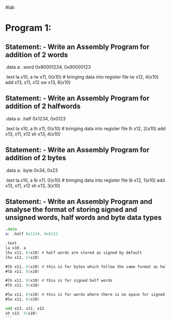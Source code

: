 #lab
# Program 1:
## Statement: - Write an Assembly Program for addition of 2 words

.data
a: .word 0x80001234, 0x90000123

.text
la x10, a
lw x11, 0(x10) # bringing data into register file
lw x12, 4(x10)
add x13, x11, x12
sw x13, 8(x10)

## Statement: - Write an Assembly Program for addition of 2 halfwords

.data
a: .half 0x1234, 0x0123

.text
la x10, a
lh x11, 0(x10) # bringing data into register file
lh x12, 2(x10)
add x13, x11, x12
sh x13, 4(x10)

## Statement: - Write an Assembly Program for addition of 2 bytes

.data
a: .byte 0x34, 0x23

.text
la x10, a
lb x11, 0(x10) # bringing data into register file
lb x12, 1(x10)
add x13, x11, x12
sh x13, 3(x10)

## Statement: - Write an Assembly Program and analyse the format of storing signed and unsigned words, half words and byte data types

```` asm
.data
a: .half 0x1234, 0x8123

.text
la x10, a
lhu x11, 0(x10) # half words are stored as signed by default
lhu x12, 2(x10)

#lb x11, 0(x10) # this is for bytes which follow the same format as halfword
#lb x11, 0(x10) 

#lh x11, 0(x10) # this is for signed half words 
#lh x11, 0(x10) 

#lw x11, 0(x10) # this is for words where there is no space for signed extentions
#lw x11, 0(x10)

add x13, x11, x12
sh x13, 4(x10)
```

